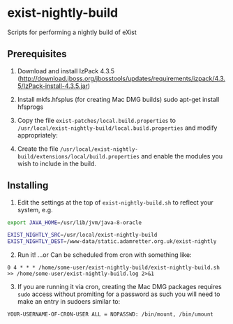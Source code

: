 # exist-nightly-build
Scripts for performing a nightly build of eXist

## Prerequisites
1. Download and install IzPack 4.3.5 (http://download.jboss.org/jbosstools/updates/requirements/izpack/4.3.5/IzPack-install-4.3.5.jar)

2. Install mkfs.hfsplus (for creating Mac DMG builds)
sudo apt-get install hfsprogs

3. Copy the file `exist-patches/local.build.properties` to `/usr/local/exist-nightly-build/local.build.properties` and modify appropriately:

4. Create the file `/usr/local/exist-nightly-build/extensions/local/build.properties` and enable the modules you wish to include in the build.

## Installing

1. Edit the settings at the top of `exist-nightly-build.sh` to reflect your system, e.g. 

```bash
export JAVA_HOME=/usr/lib/jvm/java-8-oracle

EXIST_NIGHTLY_SRC=/usr/local/exist-nightly-build
EXIST_NIGHTLY_DEST=/www-data/static.adamretter.org.uk/exist-nightly
```

2. Run it! ...or Can be scheduled from cron with something like:

```
0 4 * * * /home/some-user/exist-nightly-build/exist-nightly-build.sh >> /home/some-user/exist-nightly-build.log 2>&1
```

3. If you are running it via cron, creating the Mac DMG packages requires `sudo` access without promiting for a password as such you will need to make an entry in sudoers similar to:

```
YOUR-USERNAME-OF-CRON-USER ALL = NOPASSWD: /bin/mount, /bin/umount
```
